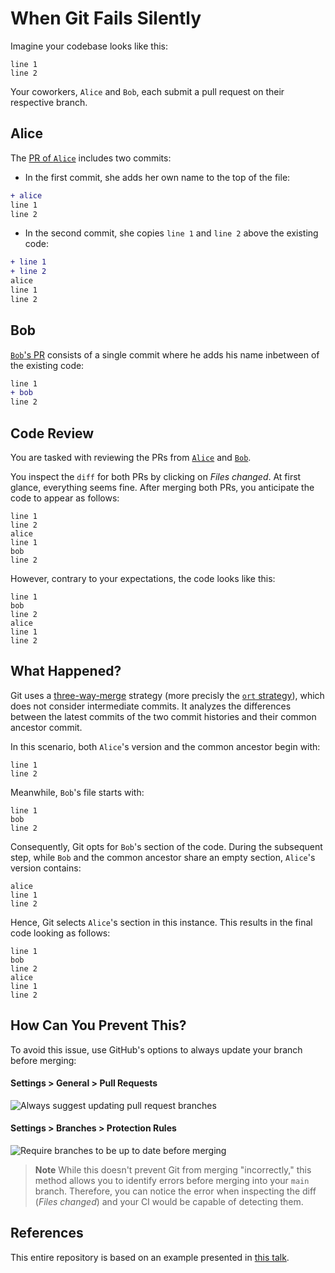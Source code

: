 # When Git Fails Silently

Imagine your codebase looks like this:

```
line 1
line 2
```

Your coworkers, `Alice` and `Bob`, each submit a pull request on their respective branch.

## Alice

The [PR of `Alice`](https://github.com/andreasfelix/when-git-fails/pull/1) includes two commits:

* In the first commit, she adds her own name to the top of the file:

```diff
+ alice
line 1
line 2
```

* In the second commit, she copies `line 1` and `line 2` above the existing code:

```diff
+ line 1
+ line 2
alice
line 1
line 2
```

## Bob

[`Bob`'s PR](https://github.com/andreasfelix/when-git-fails/pull/2) consists of a single commit where he adds his name inbetween of the existing code:

```diff
line 1
+ bob
line 2
```

## Code Review

You are tasked with reviewing the PRs from [`Alice`](https://github.com/andreasfelix/when-git-fails/pull/1) and [`Bob`](https://github.com/andreasfelix/when-git-fails/pull/2).

You inspect the `diff` for both PRs by clicking on *Files changed*. At first glance, everything seems fine. After merging both PRs, you anticipate the code to appear as follows:

```
line 1
line 2
alice
line 1
bob
line 2
```

However, contrary to your expectations, the code looks like this:

```
line 1
bob
line 2
alice
line 1
line 2
```

## What Happened?

Git uses a [three-way-merge](https://en.wikipedia.org/wiki/Merge_(version_control)#Three-way_merge) strategy (more precisly the [`ort` strategy](https://git-scm.com/docs/merge-strategies#Documentation/merge-strategies.txt-ort)), which does not consider intermediate commits. It analyzes the differences between the latest commits of the two commit histories and their common ancestor commit. 

In this scenario, both `Alice`'s version and the common ancestor begin with:

```
line 1
line 2
```

Meanwhile, `Bob`'s file starts with:

```
line 1
bob
line 2
```

Consequently, Git opts for `Bob`'s section of the code. During the subsequent step, while `Bob` and the common ancestor share an empty section, `Alice`'s version contains:

```
alice
line 1
line 2
```

Hence, Git selects `Alice`'s section in this instance. This results in the final code looking as follows:

```
line 1
bob
line 2
alice
line 1
line 2
```

## How Can You Prevent This?

To avoid this issue, use GitHub's options to always update your branch before merging:

#### Settings > General > Pull Requests

![Always suggest updating pull request branches](https://github.com/andreasfelix/when-git-fails-silently/assets/24651767/07cad6a0-b0ab-4699-9771-d78f4a8e84d6)

#### Settings > Branches > Protection Rules

![Require branches to be up to date before merging](https://github.com/andreasfelix/when-git-fails-silently/assets/24651767/eac1594a-e85f-4aff-b2d1-355cd3ab7ab2)

> **Note**
> While this doesn't prevent Git from merging "incorrectly," this method allows you to identify errors before merging into your `main` branch. Therefore, you can notice the error when inspecting the diff (*Files changed*) and your CI would be capable of detecting them.

## References

This entire repository is based on an example presented in [this talk](https://www.youtube.com/watch?v=7MpdZkGj5AI&t).
